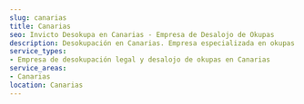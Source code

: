 ```yaml
---
slug: canarias
title: Canarias
seo: Invicto Desokupa en Canarias - Empresa de Desalojo de Okupas
description: Desokupación en Canarias. Empresa especializada en okupas. Mediación legal y desalojo express. Presupuesto gratuito.
service_types:
- Empresa de desokupación legal y desalojo de okupas en Canarias
service_areas:
- Canarias
location: Canarias
---
```

